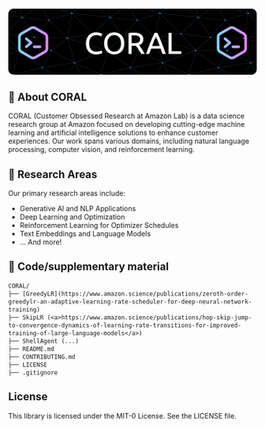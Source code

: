 ![Header](./banner.png)

## 🪸 About CORAL

CORAL (Customer Obsessed Research at Amazon Lab) is a data science research group at Amazon focused on developing cutting-edge machine learning and artificial intelligence solutions to enhance customer experiences. Our work spans various domains, including natural language processing, computer vision, and reinforcement learning.

## 🔬 Research Areas

Our primary research areas include:

- Generative AI and NLP Applications
- Deep Learning and Optimization
- Reinforcement Learning for Optimizer Schedules
- Text Embeddings and Language Models
- ... And more!

## 📁 Code/supplementary material

```
CORAL/ 
├── [GreedyLR](https://www.amazon.science/publications/zeroth-order-greedylr-an-adaptive-learning-rate-scheduler-for-deep-neural-network-training)
├── SkipLR (<a>https://www.amazon.science/publications/hop-skip-jump-to-convergence-dynamics-of-learning-rate-transitions-for-improved-training-of-large-language-models</a>)
├── ShellAgent (...)
├── README.md 
├── CONTRIBUTING.md 
├── LICENSE 
├── .gitignore 
```

## License

This library is licensed under the MIT-0 License. See the LICENSE file.

